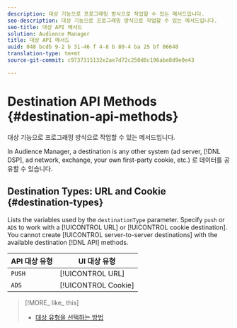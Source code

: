 ```yaml
---
description: 대상 기능으로 프로그래밍 방식으로 작업할 수 있는 메서드입니다.
seo-description: 대상 기능으로 프로그래밍 방식으로 작업할 수 있는 메서드입니다.
seo-title: 대상 API 메서드
solution: Audience Manager
title: 대상 API 메서드
uuid: 048 bcdb 9-2 b 31-46 f 4-8 b 80-4 ba 25 bf 06640
translation-type: tm+mt
source-git-commit: c9737315132e2ae7d72c250d8c196abe8d9e0e43

---
```



# Destination API Methods {#destination-api-methods}

대상 기능으로 프로그래밍 방식으로 작업할 수 있는 메서드입니다.

<!-- c_destinations_api.xml -->

In Audience Manager, a destination is any other system (ad server, [!DNL DSP], ad network, exchange, your own first-party cookie, etc.) 로 데이터를 공유할 수 있습니다.

## Destination Types: URL and Cookie {#destination-types}

Lists the variables used by the `destinationType` parameter. Specify `push` or `ADS` to work with a [!UICONTROL URL] or [!UICONTROL cookie destination]. You cannot create [!UICONTROL server-to-server destinations] with the available destination [!DNL API] methods.

<!-- r_destination_types.xml -->

| API 대상 유형 | UI 대상 유형 |
|---|---|
| `PUSH` | [!UICONTROL URL] |
| `ADS` | [!UICONTROL Cookie] |

>[!MORE_ like_ this]
>
>* [대상 유형을 선택하는 방법](../../../features/destinations/destinations.md)

